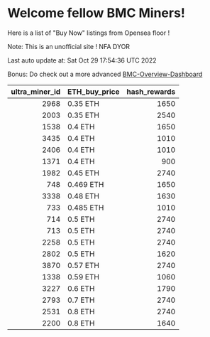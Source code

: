 # Welcome fellow BMC Miners!
Here is a list of "Buy Now" listings from Opensea floor !

Note: This is an unofficial site ! NFA DYOR

Last auto update at: Sat Oct 29 17:54:36 UTC 2022

Bonus: Do check out a more advanced [BMC-Overview-Dashboard](https://dune.com/defifunk/BMC-Overview-Dashboard)


|   ultra_miner_id | ETH_buy_price   |   hash_rewards |
|-----------------:|:----------------|---------------:|
|             2968 | 0.35 ETH        |           1650 |
|             2003 | 0.35 ETH        |           2540 |
|             1538 | 0.4 ETH         |           1650 |
|             3435 | 0.4 ETH         |           1010 |
|             2406 | 0.4 ETH         |           1010 |
|             1371 | 0.4 ETH         |            900 |
|             1982 | 0.45 ETH        |           2740 |
|              748 | 0.469 ETH       |           1650 |
|             3338 | 0.48 ETH        |           1630 |
|              733 | 0.485 ETH       |           1010 |
|              714 | 0.5 ETH         |           2740 |
|              713 | 0.5 ETH         |           2740 |
|             2258 | 0.5 ETH         |           2740 |
|             2802 | 0.5 ETH         |           1620 |
|             3870 | 0.57 ETH        |           2740 |
|             1338 | 0.59 ETH        |           1060 |
|             3227 | 0.6 ETH         |           1790 |
|             2793 | 0.7 ETH         |           2740 |
|             2531 | 0.8 ETH         |           2740 |
|             2200 | 0.8 ETH         |           1640 |